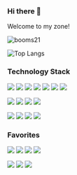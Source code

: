 ### Hi there 👋 

Welcome to my zone!

![booms21](https://github-readme-stats.vercel.app/api?username=yxKryptonite&show_icons=true&include_all_commits=true?count_private=true?include_all_commits=true&theme=dracula)     

![Top Langs](https://github-readme-stats.vercel.app/api/top-langs/?username=yxKryptonite&layout=compact&theme=dracula)

### Technology Stack
[![](https://img.shields.io/badge/-Python-007396?style=for-the-badge&logo=python&logoColor=ffffff)](https://www.python.org/)
[![](https://img.shields.io/badge/-C++-007396?style=for-the-badge&logo=cplusplus&logoColor=ffffff)](https://www.python.org/)
[![](https://img.shields.io/badge/-C-007396?style=for-the-badge&logo=c&logoColor=ffffff)](https://www.python.org/)
[![](https://img.shields.io/badge/-Jupyter-007396?style=for-the-badge&logo=jupyter&logoColor=ffffff)](https://www.python.org/)
[![](https://img.shields.io/badge/-HTML5-007396?style=for-the-badge&logo=html5&logoColor=ffffff)](https://www.python.org/)
[![](https://img.shields.io/badge/-CSS3-007396?style=for-the-badge&logo=css3&logoColor=ffffff)](https://www.python.org/)
[![](https://img.shields.io/badge/-Markdown-007396?style=for-the-badge&logo=markdown&logoColor=ffffff)](https://www.python.org/)

[![](https://img.shields.io/badge/-PyTorch-007396?style=for-the-badge&logo=pytorch&logoColor=ffffff)](https://www.python.org/)
[![](https://img.shields.io/badge/-Tensorflow-007396?style=for-the-badge&logo=tensorflow&logoColor=ffffff)](https://www.python.org/)
[![](https://img.shields.io/badge/-Keras-007396?style=for-the-badge&logo=keras&logoColor=ffffff)](https://www.python.org/)
[![](https://img.shields.io/badge/-Shell-007396?style=for-the-badge&logo=shell&logoColor=ffffff)](https://www.python.org/)

[![](https://img.shields.io/badge/-GitHub-007396?style=for-the-badge&logo=github&logoColor=ffffff)](https://www.python.org/)
[![](https://img.shields.io/badge/-Git-007396?style=for-the-badge&logo=git&logoColor=ffffff)](https://www.python.org/)
[![](https://img.shields.io/badge/-Gitee-007396?style=for-the-badge&logo=gitee&logoColor=ffffff)](https://www.python.org/)
[![](https://img.shields.io/badge/-VSCode-007396?style=for-the-badge&logo=visualstudiocode&logoColor=ffffff)](https://www.python.org/)

### Favorites
[![](https://img.shields.io/badge/-Apple-007396?style=for-the-badge&logo=apple&logoColor=ffffff)](https://www.python.org/)
[![](https://img.shields.io/badge/-Google-007396?style=for-the-badge&logo=google&logoColor=ffffff)](https://www.python.org/)
[![](https://img.shields.io/badge/-Microsoft-007396?style=for-the-badge&logo=microsoft&logoColor=ffffff)](https://www.python.org/)
[![](https://img.shields.io/badge/-Amazon-007396?style=for-the-badge&logo=amazon&logoColor=ffffff)](https://www.python.org/)

[![](https://img.shields.io/badge/-Twitter-007396?style=for-the-badge&logo=twitter&logoColor=ffffff)](https://www.python.org/)
[![](https://img.shields.io/badge/-Youtube-007396?style=for-the-badge&logo=youtube&logoColor=ffffff)](https://www.python.org/)
[![](https://img.shields.io/badge/-Instagram-007396?style=for-the-badge&logo=instagram&logoColor=ffffff)](https://www.python.org/)
<!--
**yxKryptonite/yxKryptonite** is a ✨ _special_ ✨ repository because its `README.md` (this file) appears on your GitHub profile.

Here are some ideas to get you started:

- 🔭 I’m currently working on ...
- 🌱 I’m currently learning ...
- 👯 I’m looking to collaborate on ...
- 🤔 I’m looking for help with ...
- 💬 Ask me about ...
- 📫 How to reach me: ...
- 😄 Pronouns: ...
- ⚡ Fun fact: ...
-->
